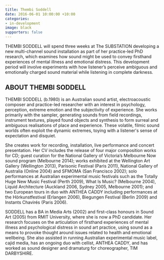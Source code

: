 ```yaml
---
title: Thembi Soddell
date: 2016-06-01 10:00:00 +10:00
categories:
- in-development
image: black
supporters: false
---
```


THEMBI SODDELL will spend three weeks at The SUBSTATION developing a new multi-channel sound installation as part of her practice-led PhD research, which examines how sound might be used to convey firsthand experiences of mental illness and emotional distress. This development period will involve experiments with how listener’s perceive ambiguous and emotionally charged sound material while listening in complete darkness.

## ABOUT THEMBI SODDELL

THEMBI SODDELL (b.1980) is an Australian sound artist, electroacoustic composer and practice-led researcher with an interest in psychology, perception, extreme emotion and the subjectivity of experience. She works primarily with the sampler, generating sounds from field recordings, instrument textures, played found objects and synthesis to form surreal and ambiguous realisations of place and experience. These volatile, filmic sound worlds often exploit the dynamic extremes, toying with a listener's sense of expectation and disquiet.

She creates work for recording, installation, live performance and concert presentation. Her CV includes the release of four major composition works for CD; guest curation for the National Gallery of Victoria’s Melbourne Now sound program (Melbourne 2014); works exhibited at the Wellington Art Gallery (Wellington 2013), Parisonic Festival (Paris 2011), National Gallery of Australia (Online 2004) and SFMOMA (San Francisco 2002); solo performances at Australian experimental music festivals such as the Totally Huge New Music Festival (Perth 2009), What Is Music? (Melbourne 2004), Liquid Architecture (Auckland 2006, Sydney 2005, Melbourne 2001); and two European tours in duo with ANTHEA CADDY including performances at the Hörkunstfestival (Erlangen 2006), Biegungen Festival (Berlin 2009) and Instants Chavirés (Paris 2006).

SODDELL has a BA in Media Arts (2002) and first-class honours in Sound Art (2005) from RMIT University, where she is now a PhD candidate. Her research focuses on the articulation of firsthand experiences of mental illness and psychological distress in sound art practice, using sound as a means to provoke thought around issues related to health and emotional wellbeing. She also assisted in running Australian experimental music label, cajid media, has an ongoing duo with cellist, ANTHEA CADDY, and has worked as sound designer and dramaturg for choreographer, TIM DARBYSHIRE.
